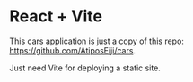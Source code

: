 # React + Vite

This cars application is just a copy of this repo: https://github.com/AtiposEiji/cars.

Just need Vite for deploying a static site.